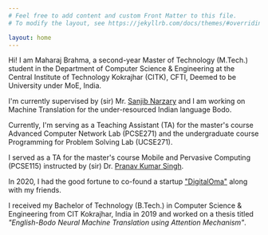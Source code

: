 ```yaml
---
# Feel free to add content and custom Front Matter to this file.
# To modify the layout, see https://jekyllrb.com/docs/themes/#overriding-theme-defaults

layout: home
---
```



Hi! I am Maharaj Brahma, a second-year Master of Technology (M.Tech.) student in the Department of Computer Science & Engineering at the Central Institute of Technology Kokrajhar (CITK), CFTI, Deemed to be University under MoE, India.

I'm currently supervised by (sir) Mr. [Sanjib Narzary](https://cit.ac.in/departments/profile/cse/sanjib-narzary) and I am working on Machine Translation for the under-resourced Indian language Bodo. 

Currently, I'm serving as a Teaching Assistant (TA) for the master's course Advanced Computer Network Lab (PCSE271) and the undergraduate course Programming for Problem Solving Lab (UCSE271).

I served as a TA for the master's course Mobile and Pervasive Computing (PCSE115) instructed by (sir) Dr. [Pranav Kumar Singh](https://cit.ac.in/departments/profile/cse/pranav-kumar-singh).

In 2020, I had the good fortune to co-found a startup ["DigitalOma"](https://digitaloma.com) along with my friends.

I received my Bachelor of Technology (B.Tech.) in Computer Science & Engineering from CIT Kokrajhar, India in 2019 and worked on a thesis titled *"English-Bodo Neural Machine Translation using Attention Mechanism"*.

